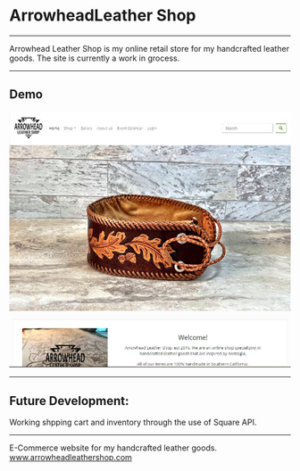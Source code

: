 # ArrowheadLeather Shop

---

Arrowhead Leather Shop is my online retail store for my handcrafted leather goods. The site is currently a work in grocess.

---
## Demo

![ArrowheadLeatherShop](assets/demo/screenshot1.JPG)

---

## Future Development:

Working shpping cart and inventory through the use of Square API. 

---

E-Commerce website for my handcrafted leather goods. www.arrowheadleathershop.com